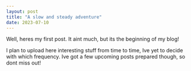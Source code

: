 ```yaml
---
layout: post
title: "A slow and steady adventure"
date: 2023-07-10
---
```


Well, heres my first post. It aint much, but its the beginning of my blog!

I plan to upload here interesting stuff from time to time, Ive yet to decide with which frequency. Ive got a few upcoming posts prepared though, so dont miss out!

